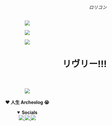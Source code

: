 <!-- Twitter when? -->
<h6><span title="ロリ・レイプ"><p align="right">ロリコン</p></span></h6>
<p align="center">
  <a href="https://skillicons.dev">
    <img src="https://skillicons.dev/icons?i=visualstudio,vscode,csharp,pycharm,idea&theme=dark"/" />
  </a>
</p>
<p align="center">
  <a href="https://skillicons.dev">
    <img src="https://skillicons.dev/icons?i=java,cs,cpp,python&theme=dark"/" />
  </a>
</p>
<p align="center">
  <a href="https://skillicons.dev">
    <img src="https://skillicons.dev/icons?i=dotnet,git,kotlin&theme=dark"/" />
  </a>
</p>
<h1><span title="によって所有されています!!!💢💢によって所有されています!!!💢"><p align="right">リヴリー!!!</p></span></h1>

<br>
<p align="center">
  <span title="Archeolog Of Swag">
    <img src="https://i.pinimg.com/originals/4f/8c/4e/4f8c4eb34c6be9c45abf9043cc5aec9b.gif?ex=677cebc9&is=677b9a49&hm=aceb0346b49ebb77dba3156a78b0b2f120d0279967e47e4022d074521c7a52d5&=&width=1100&height=450"/>
  </span><br><br>
  <strong>❤️ 人生 Archeolog 😭<strong>
</p>

<details open align="center">
  <summary>Socials</summary>
  <a href="https://discordapp.com/users/1372872683100049511">
    <img src="https://skillicons.dev/icons?i=discord&theme=dark"/>
  </a>
  <a href="https://www.hiraeth.tech/">
    <img src="https://skillicons.dev/icons?i=gitlab&theme=dark"/>
  </a>
  <a href="https://discord.gg/knCjnEN2nx">
    <img src="https://skillicons.dev/icons?i=twitter&theme=dark"/>
  </a>
  <br>
